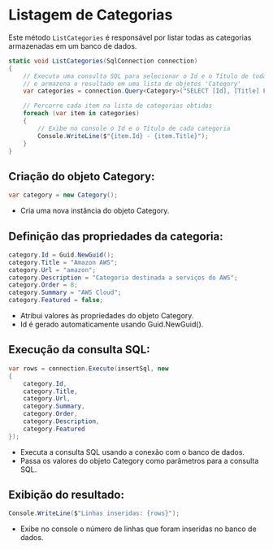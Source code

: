 # Listagem de Categorias

Este método `ListCategories` é responsável por listar todas as categorias armazenadas em um banco de dados.

```csharp
static void ListCategories(SqlConnection connection)
{
    // Executa uma consulta SQL para selecionar o Id e o Título de todas as categorias da tabela 'Category'
    // e armazena o resultado em uma lista de objetos 'Category'
    var categories = connection.Query<Category>("SELECT [Id], [Title] FROM [Category] ORDER BY [Title]");

    // Percorre cada item na lista de categorias obtidas
    foreach (var item in categories)
    {
        // Exibe no console o Id e o Título de cada categoria
        Console.WriteLine($"{item.Id} - {item.Title}");
    }
}

````
## Criação do objeto Category:

```csharp
var category = new Category();
````
- Cria uma nova instância do objeto Category.


## Definição das propriedades da categoria:

```csharp
category.Id = Guid.NewGuid();
category.Title = "Amazon AWS";
category.Url = "amazon";
category.Description = "Categoria destinada a serviços do AWS";
category.Order = 8;
category.Summary = "AWS Cloud";
category.Featured = false;
````
- Atribui valores às propriedades do objeto Category.
- Id é gerado automaticamente usando Guid.NewGuid().

## Execução da consulta SQL:
```csharp
var rows = connection.Execute(insertSql, new
{
    category.Id,
    category.Title,
    category.Url,
    category.Summary,
    category.Order,
    category.Description,
    category.Featured
});
````
- Executa a consulta SQL usando a conexão com o banco de dados.
- Passa os valores do objeto Category como parâmetros para a consulta SQL.

## Exibição do resultado:

```csharp
Console.WriteLine($"Linhas inseridas: {rows}");
````

- Exibe no console o número de linhas que foram inseridas no banco de dados.
